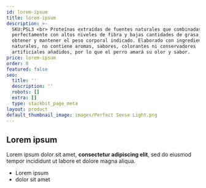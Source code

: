 ```yaml
---
id: lorem-ipsum
title: lorem-ipsum
description: >-
  SKU:PSL3 <br> Proteínas extraídas de fuentes naturales que combinadas
  perfectamente con altos niveles de fibra y bajas cantidades de grasa, ayudan a
  obtener y mantener el peso corporal indicado. Elaborado con ingredientes 100%
  naturales, no contiene aromas, sabores, colorantes ni conservadores
  artificiales añadidos, por lo que el perro amará su olor y sabor.
price: lorem-ipsum
order: 0
featured: false
seo:
  title: ''
  description: ''
  robots: []
  extra: []
  type: stackbit_page_meta
layout: product
default_thumbnail_image: images/Perfect Sense Light.png
---
```

## Lorem ipsum

Lorem ipsum dolor sit amet, **consectetur adipiscing elit**, sed do eiusmod tempor incididunt ut labore et dolore magna aliqua.

- Lorem ipsum
- dolor sit amet